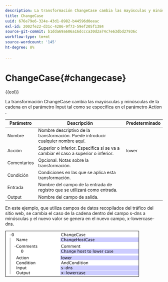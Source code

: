 ```yaml
---
description: La transformación ChangeCase cambia las mayúsculas y minúsculas de la cadena en el parámetro Input tal como se especifica en el parámetro Action .
title: ChangeCase
uuid: 676e79e6-324e-43d1-8982-b44596d0eeac
exl-id: 2002fe22-d31c-4286-9f73-59ef205f1384
source-git-commit: b1dda69a606a16dccca30d2a74c7e63dbd27936c
workflow-type: tm+mt
source-wordcount: '145'
ht-degree: 8%

---
```


# ChangeCase{#changecase}

{{eol}}

La transformación ChangeCase cambia las mayúsculas y minúsculas de la cadena en el parámetro Input tal como se especifica en el parámetro Action .

| Parámetro | Descripción | Predeterminado |
|---|---|---|
| Nombre | Nombre descriptivo de la transformación. Puede introducir cualquier nombre aquí. |  |
| Acción | Superior o inferior. Especifica si se va a cambiar el caso a superior o inferior. | lower |
| Comentarios | Opcional. Notas sobre la transformación. |  |
| Condición | Condiciones en las que se aplica esta transformación. |  |
| Entrada | Nombre del campo de la entrada de registro que se utilizará como entrada. |  |
| Output | Nombre del campo de salida. |  |

En este ejemplo, que utiliza campos de datos recopilados del tráfico del sitio web, se cambia el caso de la cadena dentro del campo s-dns a minúsculas y el nuevo valor se genera en el nuevo campo, x-lowercase-dns.

![](assets/cfg_TransformationType_ChangeCase.png)
